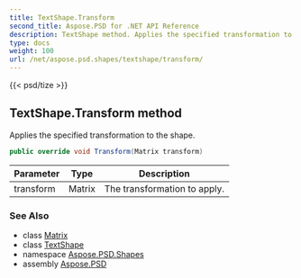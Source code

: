 ```yaml
---
title: TextShape.Transform
second_title: Aspose.PSD for .NET API Reference
description: TextShape method. Applies the specified transformation to the shape
type: docs
weight: 100
url: /net/aspose.psd.shapes/textshape/transform/
---
```

{{< psd/tize >}}
## TextShape.Transform method

Applies the specified transformation to the shape.

```csharp
public override void Transform(Matrix transform)
```

| Parameter | Type | Description |
| --- | --- | --- |
| transform | Matrix | The transformation to apply. |

### See Also

* class [Matrix](../../../aspose.psd/matrix/)
* class [TextShape](../)
* namespace [Aspose.PSD.Shapes](../../../aspose.psd.shapes/)
* assembly [Aspose.PSD](../../../)


